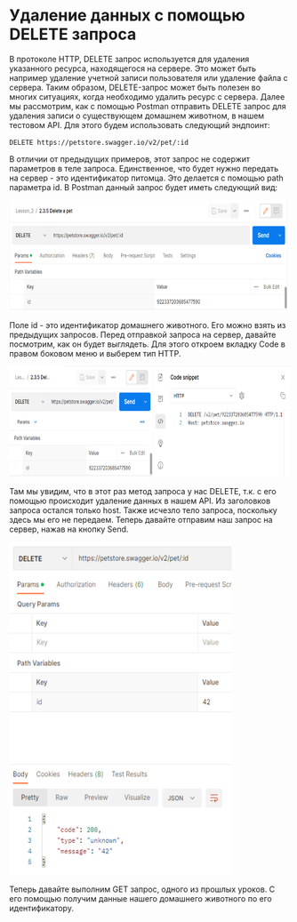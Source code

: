 # Удаление данных с помощью DELETE запроса

В протоколе HTTP, DELETE запрос используется для удаления указанного ресурса, находящегося на сервере. Это может быть
например удаление учетной записи пользователя или удаление файла с сервера. Таким образом, DELETE-запрос может быть
полезен во многих ситуациях, когда необходимо удалить ресурс с сервера. Далее мы рассмотрим, как с помощью Postman
отправить DELETE запрос для удаления записи о существующем домашнем животном, в нашем тестовом API. Для этого будем
использовать следующий эндпоинт:

```
DELETE https://petstore.swagger.io/v2/pet/:id
```

В отличии от предыдущих примеров, этот запрос не содержит параметров в теле запроса. Единственное, что будет нужно
передать на сервер - это идентификатор питомца. Это делается с помощью path параметра id. В Postman данный запрос будет
иметь следующий вид:

<img src="img/delete_pet.png" width="600" height="200" alt="delete pet">

Поле id - это идентификатор домашнего животного. Его можно взять из предыдущих запросов. Перед отправкой запроса на
сервер, давайте посмотрим, как он будет выглядеть. Для этого откроем вкладку Code в правом боковом меню и выберем тип
HTTP.

<img src="img/code_snippet_delete.png" width="600" height="200" alt="code snippet delete">

Там мы увидим, что в этот раз метод запроса у нас DELETE, т.к. с его помощью происходит удаление данных в нашем API. Из
заголовков запроса остался только host. Также исчезло тело запроса, поскольку здесь мы его не передаем. Теперь давайте
отправим наш запрос на сервер, нажав на кнопку Send.

<img src="img/delete_pet_request.png" width="400" height="600" alt="delete pet request">

Теперь давайте выполним GET запрос, одного из прошлых уроков. С его помощью получим данные нашего домашнего животного по
его идентификатору.
